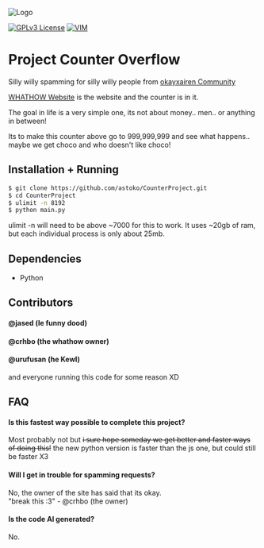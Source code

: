 
![Logo](https://github.com/Kokolekion/CounterProject/assets/65463088/809f1cec-fc3e-4fdc-9e2a-1b24375147c1)

[![GPLv3 License](https://img.shields.io/badge/License-GPL%20v3-yellow.svg)](https://opensource.org/licenses/)
[![VIM](https://img.shields.io/badge/written_with-vim-green?logo=vim)](https://vim.org)

# Project Counter Overflow

Silly willy spamming for silly willy people from [okayxairen Community](https://discord.com/invite/cTyWY42Ycb)

[WHATHOW Website](https://whathow.neocities.org/) is the website and the counter is in it.

The goal in life is a very simple one, its not about money.. men.. or anything in between!

Its to make this counter above go to 999,999,999 and see what happens.. maybe we get choco and who doesn't like choco!

## Installation + Running
```bash
$ git clone https://github.com/astoko/CounterProject.git
$ cd CounterProject
$ ulimit -n 8192
$ python main.py
```

ulimit -n will need to be above ~7000 for this to work.
It uses ~20gb of ram, but each individual process is only about 25mb.

## Dependencies
 - Python

## Contributors

#### @jased (le funny dood)  
#### @crhbo (the whathow owner)  
#### @urufusan (he Kewl)  

and everyone running this code for some reason XD

## FAQ

#### Is this fastest way possible to complete this project?

Most probably not but ~~i sure hope someday we get better and faster ways of doing this!~~ the new python version is faster than the js one, but could still be faster X3

#### Will I get in trouble for spamming requests?
No, the owner of the site has said that its okay.\
"break this :3" - @crhbo (the owner)

#### Is the code AI generated?
No.
